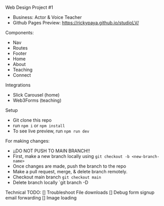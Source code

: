 Web Design Project #1
- Business: Actor & Voice Teacher
- Github Pages Preview: https://rickypaya.github.io/studioLV/

Components:
- Nav
- Routes
- Footer
- Home
- About
- Teaching
- Connect

Integrations
- Slick Carousel (home)
- Web3Forms (teaching)

Setup
- Git clone this repo
- run `npm i` or `npm install`
- To see live preview, run `npm run dev`

For making changes:
- ¡¡DO NOT PUSH TO MAIN BRANCH!!
- First, make a new branch locally using `git checkout -b <new-branch-name>`
- Once changes are made, push the branch to the repo
- Make a pull request, merge, & delete branch remotely.
- Checkout main branch `git checkout main`
- Delete branch locally `git branch -D <branch-to-delete>

Technical TODO:
[] Troubleshoot File downloads
[] Debug form signup email forwarding
[] Image loading
